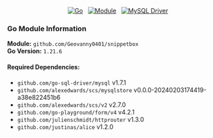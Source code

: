 <p align="center">
  <a href="#"><img src="https://img.shields.io/badge/Go-1.21.6-brightgreen" alt="Go"></a>
  <a href="#"><img src="https://img.shields.io/badge/Module-github.com/Geovanny0401/snippetbox-blue" alt="Module"></a>
  <a href="#"><img src="https://img.shields.io/badge/MySQL-4479A1?logo=mysql&logoColor=fff" alt="MySQL Driver"></a>
</p>

### Go Module Information

**Module:** `github.com/Geovanny0401/snippetbox`  
**Go Version:** `1.21.6`

#### Required Dependencies:
- `github.com/go-sql-driver/mysql` v1.7.1
- `github.com/alexedwards/scs/mysqlstore` v0.0.0-20240203174419-a38e822451b6
- `github.com/alexedwards/scs/v2` v2.7.0
- `github.com/go-playground/form/v4` v4.2.1
- `github.com/julienschmidt/httprouter` v1.3.0
- `github.com/justinas/alice` v1.2.0
